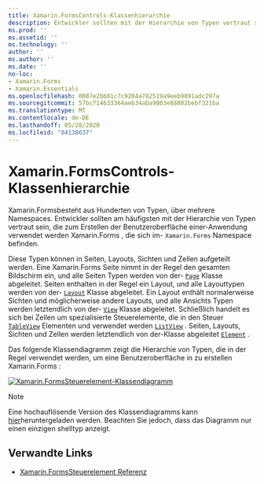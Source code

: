 ```yaml
---
title: Xamarin.FormsControls-Klassenhierarchie
description: Entwickler sollten mit der Hierarchie von Typen vertraut sein, die zum Erstellen der Benutzeroberfläche einer-Anwendung verwendet werden Xamarin.Forms .
ms.prod: ''
ms.assetid: ''
ms.technology: ''
author: ''
ms.author: ''
ms.date: ''
no-loc:
- Xamarin.Forms
- Xamarin.Essentials
ms.openlocfilehash: 0087e2bb81c7c9204a782519a9eeb9891adc297a
ms.sourcegitcommit: 57bc714633364aeb34aba9803e88802bebf321ba
ms.translationtype: MT
ms.contentlocale: de-DE
ms.lasthandoff: 05/28/2020
ms.locfileid: "84138637"
---
```

# <a name="xamarinforms-controls-class-hierarchy"></a>Xamarin.FormsControls-Klassenhierarchie

Xamarin.Formsbesteht aus Hunderten von Typen, über mehrere Namespaces. Entwickler sollten am häufigsten mit der Hierarchie von Typen vertraut sein, die zum Erstellen der Benutzeroberfläche einer-Anwendung verwendet werden Xamarin.Forms , die sich im- `Xamarin.Forms` Namespace befinden.

Diese Typen können in Seiten, Layouts, Sichten und Zellen aufgeteilt werden. Eine Xamarin.Forms Seite nimmt in der Regel den gesamten Bildschirm ein, und alle Seiten Typen werden von der- [`Page`](xref:Xamarin.Forms.Page) Klasse abgeleitet. Seiten enthalten in der Regel ein Layout, und alle Layouttypen werden von der- [`Layout`](xref:Xamarin.Forms.Layout) Klasse abgeleitet. Ein Layout enthält normalerweise Sichten und möglicherweise andere Layouts, und alle Ansichts Typen werden letztendlich von der- [`View`](xref:Xamarin.Forms.View) Klasse abgeleitet. Schließlich handelt es sich bei Zellen um spezialisierte Steuerelemente, die in den Steuer [`TableView`](xref:Xamarin.Forms.TableView) Elementen und verwendet werden [`ListView`](xref:Xamarin.Forms.ListView) . Seiten, Layouts, Sichten und Zellen werden letztendlich von der-Klasse abgeleitet [`Element`](xref:Xamarin.Forms.Element) .

Das folgende Klassendiagramm zeigt die Hierarchie von Typen, die in der Regel verwendet werden, um eine Benutzeroberfläche in zu erstellen Xamarin.Forms :

[![Xamarin.FormsSteuerelement-Klassendiagramm](class-hierarchy-images/class-diagram.png "[! Schel. Klassendiagramm für No-Loc (xamarin. Forms)]-Steuerelemente")](class-hierarchy-images/class-diagram-large.png#lightbox "[! Schel. Klassendiagramm für No-Loc (xamarin. Forms)]-Steuerelemente")

> [!NOTE]
> Eine hochauflösende Version des Klassendiagramms kann [hier](class-hierarchy-images/class-diagram-high-resolution.png)heruntergeladen werden. Beachten Sie jedoch, dass das Diagramm nur einen einzigen shelltyp anzeigt.

## <a name="related-links"></a>Verwandte Links

- [Xamarin.FormsSteuerelement Referenz](~/xamarin-forms/user-interface/controls/index.md)
